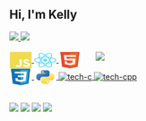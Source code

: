 ## Hi, I'm Kelly

<a href="https://github.com/klstff">
<img height="180em" src="https://github-readme-total-stats.vercel.app/api?username=klstff&show_icons=true&theme=dracula&include_all_commits=true&count_private=true&bg_color=0d1117&border_color=1e2531&title_color=6efff6"/>
<img height="180em" src="https://github-readme-total-stats.vercel.app/api/top-langs/?username=klstff&layout=compact&langs_count=8&theme=dracula&hide=jupyter%20notebook&bg_color=0d1117&border_color=1e2531&title_color=6efff6"/><br><br>

<img align=right width="350rem" src="https://novatorem-fawn-eta.vercel.app/api/spotify"/>

<img align="center" alt="tech-Js" height="30" width="40" src="https://raw.githubusercontent.com/devicons/devicon/master/icons/javascript/javascript-plain.svg">
<img align="center" alt="tech-React" height="30" width="40" src="https://raw.githubusercontent.com/devicons/devicon/master/icons/react/react-original.svg">
<img align="center" alt="tech-HTML" height="30" width="40" src="https://raw.githubusercontent.com/devicons/devicon/master/icons/html5/html5-original.svg">
<img align="center" alt="tech-CSS" height="30" width="40" src="https://raw.githubusercontent.com/devicons/devicon/master/icons/css3/css3-original.svg">
<img align="center" alt="tech-Python" height="30" width="40" src="https://raw.githubusercontent.com/devicons/devicon/master/icons/python/python-original.svg">
<img align="center" alt="tech-c" height="30" width="40" src="https://raw.githubusercontent.com/jmnote/z-icons/master/svg/c.svg">
<img align="center" alt="tech-cpp" height="30" width="40" src="https://raw.githubusercontent.com/jmnote/z-icons/master/svg/cpp.svg"><br><br>

<a href="https://www.linkedin.com/in/klstf" target="_blank"><img src="https://img.shields.io/badge/-LinkedIn-%230077B5?style=for-the-badge&logo=linkedin&logoColor=white"></a>
<a href="https://open.spotify.com/user/klstf" target="_blank"><img src="https://img.shields.io/badge/Spotify-1ED760?&style=for-the-badge&logo=spotify&logoColor=white"></a>
<a href="https://goodreads.com/klstf" target="_blank"><img src="https://img.shields.io/static/v1?style=for-the-badge&message=Goodreads&color=372213&logo=Goodreads&logoColor=FFFFFF&label="></a>
<a href="https://steamcommunity.com/id/klstf" target="_blank"><img src="https://img.shields.io/static/v1?style=for-the-badge&message=Steam&color=000000&logo=Steam&logoColor=FFFFFF&label="></a>
